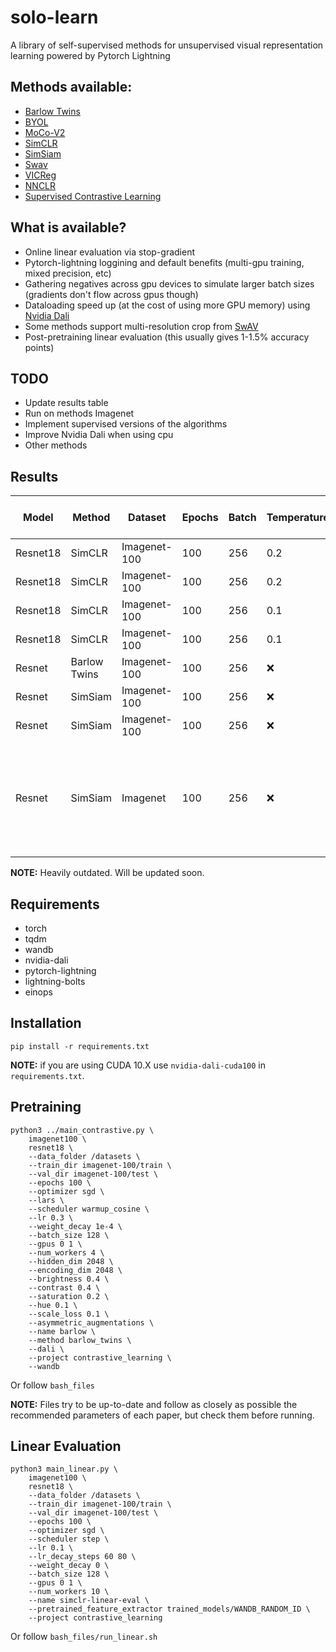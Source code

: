 # solo-learn

A library of self-supervised methods for unsupervised visual representation learning powered by Pytorch Lightning

## Methods available:
* [Barlow Twins](https://arxiv.org/abs/2103.03230)
* [BYOL](https://arxiv.org/abs/2006.07733)
* [MoCo-V2](https://arxiv.org/abs/2003.04297)
* [SimCLR](https://arxiv.org/abs/2002.05709)
* [SimSiam](https://arxiv.org/abs/2011.10566)
* [Swav](https://arxiv.org/abs/2006.09882)
* [VICReg](https://arxiv.org/abs/2105.04906)
* [NNCLR](https://arxiv.org/abs/2104.14548)
* [Supervised Contrastive Learning](https://arxiv.org/abs/2004.11362)


## What is available?
* Online linear evaluation via stop-gradient
* Pytorch-lightning loggining and default benefits (multi-gpu training, mixed precision, etc)
* Gathering negatives across gpu devices to simulate larger batch sizes (gradients don't flow across gpus though)
* Dataloading speed up (at the cost of using more GPU memory) using [Nvidia Dali](https://github.com/NVIDIA/DALI)
* Some methods support multi-resolution crop from [SwAV](https://arxiv.org/abs/2006.09882)
* Post-pretraining linear evaluation (this usually gives 1-1.5% accuracy points)

## TODO
* Update results table
* Run on methods Imagenet
* Implement supervised versions of the algorithms
* Improve Nvidia Dali when using cpu
* Other methods


## Results
| Model    	| Method       	| Dataset      	| Epochs 	| Batch 	| Temperature 	| Projection output 	| Prediction head hidden | Multicrop          	| Dali               	| Supervised         	| Online linear eval 	| Post-pretraining linear eval 	| 
|----------	|--------------	|--------------	|--------	|--------	|-------	|-------------	|-------------------	|--------------------	|--------------------	|--------------------	|--------------------	|------------------------------	|
| Resnet18 	| SimCLR       	| Imagenet-100 	| 100    	| 256   	| 0.2         	| 128               	| :x:   |                      	|                    	|                    	| 70.74              	| 71.02                        	|
| Resnet18 	| SimCLR       	| Imagenet-100 	| 100    	| 256   	| 0.2         	| 128               	| :x: |                    	| :heavy_check_mark: 	|                    	| 70.66              	| 71.64                        	|
| Resnet18 	| SimCLR       	| Imagenet-100 	| 100    	| 256   	| 0.1         	| 128               	| :x: | :heavy_check_mark: 	| :heavy_check_mark: 	|                    	| 73.04              	| 73.72                        	|
| Resnet18 	| SimCLR       	| Imagenet-100 	| 100    	| 256   	| 0.1         	| 128               	| :x: | :heavy_check_mark: 	| :heavy_check_mark: 	| :heavy_check_mark: 	| 85.56              	| 86.16                        	|
| Resnet   	| Barlow Twins 	| Imagenet-100 	| 100    	| 256   	| :x:         	| 2048              	| :x: |                    	| :heavy_check_mark: 	|                    	| 70.72              	| 71.22                        	|
| Resnet   	| SimSiam 	| Imagenet-100 	| 100    	| 256   	| :x:         	| 2048              	| 512 |                    	| :heavy_check_mark: 	|                    	| 66.72              	| 71.16                        	|
| Resnet   	| SimSiam 	| Imagenet-100 	| 100    	| 256   	| :x:         	| 512              	| 128 |                    	| :heavy_check_mark: 	|                    	| 69.28              	| 72.22                        	|
| Resnet   	| SimSiam 	| Imagenet 	| 100    	| 256   	| :x:         	| 512              	| 128 |                    	| :heavy_check_mark: 	|                    	| 55.42              	| ~62.5 atm (running, but strenghting the augmentations seem to have a detrimental effect on imagenet)                         	|

**NOTE:** Heavily outdated. Will be updated soon.

## Requirements
* torch
* tqdm
* wandb
* nvidia-dali
* pytorch-lightning
* lightning-bolts
* einops


## Installation

```
pip install -r requirements.txt
```
**NOTE:** if you are using CUDA 10.X use `nvidia-dali-cuda100` in `requirements.txt`.

## Pretraining

```
python3 ../main_contrastive.py \
    imagenet100 \
    resnet18 \
    --data_folder /datasets \
    --train_dir imagenet-100/train \
    --val_dir imagenet-100/test \
    --epochs 100 \
    --optimizer sgd \
    --lars \
    --scheduler warmup_cosine \
    --lr 0.3 \
    --weight_decay 1e-4 \
    --batch_size 128 \
    --gpus 0 1 \
    --num_workers 4 \
    --hidden_dim 2048 \
    --encoding_dim 2048 \
    --brightness 0.4 \
    --contrast 0.4 \
    --saturation 0.2 \
    --hue 0.1 \
    --scale_loss 0.1 \
    --asymmetric_augmentations \
    --name barlow \
    --method barlow_twins \
    --dali \
    --project contrastive_learning \
    --wandb
```
Or follow `bash_files`

**NOTE:** Files try to be up-to-date and follow as closely as possible the recommended parameters of each paper, but check them before running.

## Linear Evaluation
```
python3 main_linear.py \
    imagenet100 \
    resnet18 \
    --data_folder /datasets \
    --train_dir imagenet-100/train \
    --val_dir imagenet-100/test \
    --epochs 100 \
    --optimizer sgd \
    --scheduler step \
    --lr 0.1 \
    --lr_decay_steps 60 80 \
    --weight_decay 0 \
    --batch_size 128 \
    --gpus 0 1 \
    --num_workers 10 \
    --name simclr-linear-eval \
    --pretrained_feature_extractor trained_models/WANDB_RANDOM_ID \
    --project contrastive_learning
```
Or follow `bash_files/run_linear.sh`
